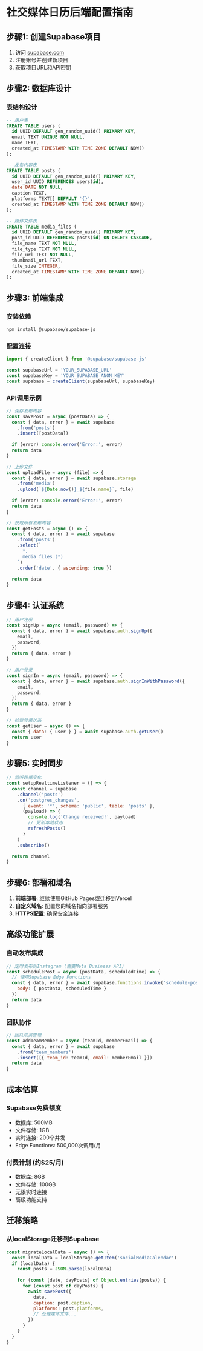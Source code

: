 # 社交媒体日历后端配置指南

## 步骤1: 创建Supabase项目

1. 访问 [supabase.com](https://supabase.com)
2. 注册账号并创建新项目
3. 获取项目URL和API密钥

## 步骤2: 数据库设计

### 表结构设计

```sql
-- 用户表
CREATE TABLE users (
  id UUID DEFAULT gen_random_uuid() PRIMARY KEY,
  email TEXT UNIQUE NOT NULL,
  name TEXT,
  created_at TIMESTAMP WITH TIME ZONE DEFAULT NOW()
);

-- 发布内容表
CREATE TABLE posts (
  id UUID DEFAULT gen_random_uuid() PRIMARY KEY,
  user_id UUID REFERENCES users(id),
  date DATE NOT NULL,
  caption TEXT,
  platforms TEXT[] DEFAULT '{}',
  created_at TIMESTAMP WITH TIME ZONE DEFAULT NOW()
);

-- 媒体文件表
CREATE TABLE media_files (
  id UUID DEFAULT gen_random_uuid() PRIMARY KEY,
  post_id UUID REFERENCES posts(id) ON DELETE CASCADE,
  file_name TEXT NOT NULL,
  file_type TEXT NOT NULL,
  file_url TEXT NOT NULL,
  thumbnail_url TEXT,
  file_size INTEGER,
  created_at TIMESTAMP WITH TIME ZONE DEFAULT NOW()
);
```

## 步骤3: 前端集成

### 安装依赖
```bash
npm install @supabase/supabase-js
```

### 配置连接
```javascript
import { createClient } from '@supabase/supabase-js'

const supabaseUrl = 'YOUR_SUPABASE_URL'
const supabaseKey = 'YOUR_SUPABASE_ANON_KEY'
const supabase = createClient(supabaseUrl, supabaseKey)
```

### API调用示例
```javascript
// 保存发布内容
const savePost = async (postData) => {
  const { data, error } = await supabase
    .from('posts')
    .insert([postData])
  
  if (error) console.error('Error:', error)
  return data
}

// 上传文件
const uploadFile = async (file) => {
  const { data, error } = await supabase.storage
    .from('media')
    .upload(`${Date.now()}_${file.name}`, file)
  
  if (error) console.error('Error:', error)
  return data
}

// 获取所有发布内容
const getPosts = async () => {
  const { data, error } = await supabase
    .from('posts')
    .select(`
      *,
      media_files (*)
    `)
    .order('date', { ascending: true })
  
  return data
}
```

## 步骤4: 认证系统

```javascript
// 用户注册
const signUp = async (email, password) => {
  const { data, error } = await supabase.auth.signUp({
    email,
    password,
  })
  return { data, error }
}

// 用户登录
const signIn = async (email, password) => {
  const { data, error } = await supabase.auth.signInWithPassword({
    email,
    password,
  })
  return { data, error }
}

// 检查登录状态
const getUser = async () => {
  const { data: { user } } = await supabase.auth.getUser()
  return user
}
```

## 步骤5: 实时同步

```javascript
// 监听数据变化
const setupRealtimeListener = () => {
  const channel = supabase
    .channel('posts')
    .on('postgres_changes', 
      { event: '*', schema: 'public', table: 'posts' },
      (payload) => {
        console.log('Change received!', payload)
        // 更新本地状态
        refreshPosts()
      }
    )
    .subscribe()
    
  return channel
}
```

## 步骤6: 部署和域名

1. **前端部署**: 继续使用GitHub Pages或迁移到Vercel
2. **自定义域名**: 配置您的域名指向部署服务
3. **HTTPS配置**: 确保安全连接

## 高级功能扩展

### 自动发布集成
```javascript
// 定时发布到Instagram (需要Meta Business API)
const schedulePost = async (postData, scheduledTime) => {
  // 使用Supabase Edge Functions
  const { data, error } = await supabase.functions.invoke('schedule-post', {
    body: { postData, scheduledTime }
  })
  return data
}
```

### 团队协作
```javascript
// 团队成员管理
const addTeamMember = async (teamId, memberEmail) => {
  const { data, error } = await supabase
    .from('team_members')
    .insert([{ team_id: teamId, email: memberEmail }])
  return data
}
```

## 成本估算

### Supabase免费额度
- 数据库: 500MB
- 文件存储: 1GB
- 实时连接: 200个并发
- Edge Functions: 500,000次调用/月

### 付费计划 (约$25/月)
- 数据库: 8GB
- 文件存储: 100GB
- 无限实时连接
- 高级功能支持

## 迁移策略

### 从localStorage迁移到Supabase
```javascript
const migrateLocalData = async () => {
  const localData = localStorage.getItem('socialMediaCalendar')
  if (localData) {
    const posts = JSON.parse(localData)
    
    for (const [date, dayPosts] of Object.entries(posts)) {
      for (const post of dayPosts) {
        await savePost({
          date,
          caption: post.caption,
          platforms: post.platforms,
          // 处理媒体文件...
        })
      }
    }
  }
}
```